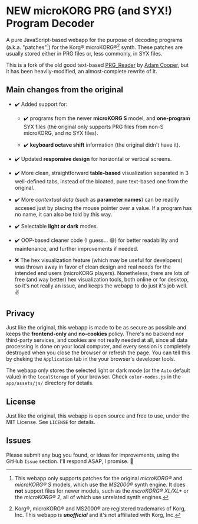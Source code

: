 # NEW microKORG PRG (and SYX!) Program Decoder

A pure JavaScript-based webapp for the purpose of decoding programs (a.k.a. "patches"[^1]) for the Korg® microKORG®[^2] synth. These patches are usually stored either in PRG files or, less commonly, in SYX files.

[^1]: This webapp only supports patches for the original _microKORG®_ and _microKORG® S_ models, which use the _MS2000®_ synth engine. It does **not** support files for newer models, such as the _microKORG® XL/XL+_ or the _microKORG® 2_, all of which use unrelated synth engines.
[^2]: Korg®, microKORG® and MS2000® are registered trademarks of Korg, Inc. This webapp is **_unofficial_** and it's not affiliated with Korg, Inc.

This is a fork of the old good text-based [PRG_Reader](https://www.hilltop-cottage.info/a/PRG_Reader.html) by [Adam Cooper](https://github.com/arc12), but it has been heavily-modified, an almost-complete rewrite of it.


## Main changes from the original

- ✔️ Added support for:

    - ✔️ programs from the newer **microKORG S** model, and **one-program** SYX files (the original only supports PRG files from non-S microKORG, and no SYX files).

    - ✔️ **keyboard octave shift** information (the original didn't have it).

- ✔️ Updated **responsive design** for horizontal or vertical screens.

- ✔️ More clean, straightforward **table-based** visualization separated in 3 well-defined tabs, instead of the bloated, pure text-based one from the original.

- ✔️ More _contextual data_ (such as **parameter names**) can be readily accesed just by placing the mouse pointer over a value. If a program has no name, it can also be told by this way.

- ✔️ Selectable **light or dark** modes.

- ✔️ OOP-based cleaner code (I guess... 😅) for better readability and maintenance, and further improvements if needed.

- ❌ The hex visualization feature (which may be useful for developers) was thrown away in favor of clean design and real needs for the intended end users (microKORG players). Nonetheless, there are lots of free (and way better) hex visualization tools, both online or for desktop, so it's not really an issue, and keeps the webapp to do just it's job well. ✌


## Privacy

Just like the original, this webapp is made to be as secure as possible and keeps the **frontend-only** and **no-cookies** policy. There's no backend nor third-party services, and cookies are not really needed at all, since all data processing is done on your local computer, and every session is completely destroyed when you close the browser or refresh the page. You can tell this by cheking the `Application` tab in the your browser's developer tools.

The webapp only stores the selected light or dark mode (or the `Auto` default value) in the `localStorage` of your browser. Check `color-modes.js` in the `app/assets/js/` directory for details.


## License

Just like the original, this webapp is open source and free to use, under the MIT License. See `LICENSE` for details.


## Issues

Please submit any bug you found, or ideas for improvements, using the GitHub `Issue` section. I'll respond ASAP, I promise. 🙏

